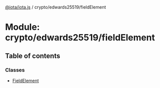 [@iota/iota.js](../README.md) / crypto/edwards25519/fieldElement

# Module: crypto/edwards25519/fieldElement

## Table of contents

### Classes

- [FieldElement](../classes/crypto_edwards25519_fieldElement.FieldElement.md)
